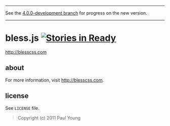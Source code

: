 ***
See the [4.0.0-development branch](https://github.com/paulyoung/bless.js/tree/4.0.0-development) for
progress on the new version.
***

bless.js [![Stories in Ready](http://badge.waffle.io/paulyoung/bless.js.png)](http://waffle.io/paulyoung/bless.js)
=======

<http://blesscss.com>

about
-----

For more information, visit <http://blesscss.com>.

license
-------

See `LICENSE` file.

> Copyright (c) 2011 Paul Young
